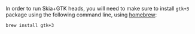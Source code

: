 In order to run Skia+GTK heads, you will need to make sure to install `gtk+3` package using the following command line, using [homebrew](https://brew.sh/):

```bash
brew install gtk+3
```
